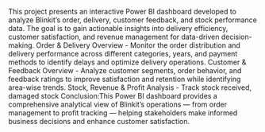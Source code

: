 This project presents an interactive Power BI dashboard developed to analyze Blinkit’s order, delivery, customer feedback, and stock performance data.
The goal is to gain actionable insights into delivery efficiency, customer satisfaction, and revenue management for data-driven decision-making.
Order & Delivery Overview - Monitor the order distribution and delivery performance across different categories, years, and payment methods to identify delays and optimize delivery operations.
Customer & Feedback Overview - Analyze customer segments, order behavior, and feedback ratings to improve satisfaction and retention while identifying area-wise trends.
Stock, Revenue & Profit Analysis - Track stock received, damaged stock
Conclusion:This Power BI dashboard provides a comprehensive analytical view of Blinkit’s operations — from order management to profit tracking — helping stakeholders make informed business decisions and enhance customer satisfaction.
